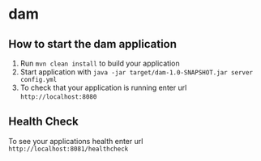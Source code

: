 # dam

How to start the dam application
---

1. Run `mvn clean install` to build your application
1. Start application with `java -jar target/dam-1.0-SNAPSHOT.jar server config.yml`
1. To check that your application is running enter url `http://localhost:8080`

Health Check
---

To see your applications health enter url `http://localhost:8081/healthcheck`
